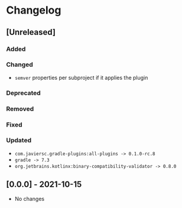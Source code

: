 # Changelog

## [Unreleased]

### Added

### Changed
- `semver` properties per subproject if it applies the plugin

### Deprecated

### Removed

### Fixed

### Updated
- `com.javiersc.gradle-plugins:all-plugins -> 0.1.0-rc.8`
- `gradle -> 7.3`
- `org.jetbrains.kotlinx:binary-compatibility-validator -> 0.8.0`


## [0.0.0] - 2021-10-15
- No changes
